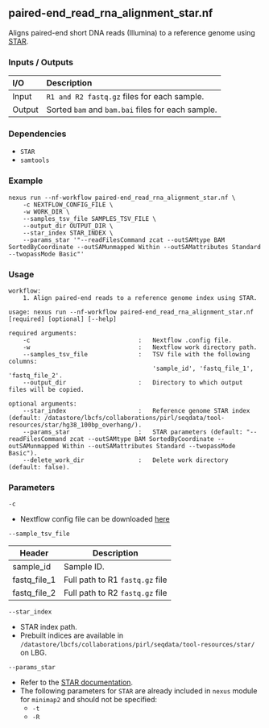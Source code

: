 ## paired-end_read_rna_alignment_star.nf

Aligns paired-end short DNA reads (Illumina) to a reference genome using [STAR](https://github.com/alexdobin/STAR).

### Inputs / Outputs

| I/O    | Description                                       |
|:-------|:--------------------------------------------------|
| Input  | `R1 and R2 fastq.gz` files for each sample.       | 
| Output | Sorted `bam` and `bam.bai` files for each sample. |

### Dependencies

* `STAR`
* `samtools`

### Example

```
nexus run --nf-workflow paired-end_read_rna_alignment_star.nf \
    -c NEXTFLOW_CONFIG_FILE \
    -w WORK_DIR \
    --samples_tsv_file SAMPLES_TSV_FILE \
    --output_dir OUTPUT_DIR \
    --star_index STAR_INDEX \
    --params_star '"--readFilesCommand zcat --outSAMtype BAM SortedByCoordinate --outSAMunmapped Within --outSAMattributes Standard --twopassMode Basic"'
```

### Usage

```
workflow:
    1. Align paired-end reads to a reference genome index using STAR.

usage: nexus run --nf-workflow paired-end_read_rna_alignment_star.nf [required] [optional] [--help]

required arguments:
    -c                              :   Nextflow .config file.
    -w                              :   Nextflow work directory path.
    --samples_tsv_file              :   TSV file with the following columns:
                                        'sample_id', 'fastq_file_1', 'fastq_file_2'.
    --output_dir                    :   Directory to which output files will be copied.

optional arguments:
    --star_index                    :   Reference genome STAR index (default: /datastore/lbcfs/collaborations/pirl/seqdata/tool-resources/star/hg38_100bp_overhang/).
    --params_star                   :   STAR parameters (default: "--readFilesCommand zcat --outSAMtype BAM SortedByCoordinate --outSAMunmapped Within --outSAMattributes Standard --twopassMode Basic").
    --delete_work_dir               :   Delete work directory (default: false).
```

### Parameters

`-c`
* Nextflow config file can be downloaded [here](https://github.com/pirl-unc/nexus/tree/main/nextflow)

`--sample_tsv_file`

| Header       | Description                     |
| ------------ |---------------------------------|
| sample_id    | Sample ID.                      |
| fastq_file_1 | Full path to R1 `fastq.gz` file |
| fastq_file_2 | Full path to R2 `fastq.gz` file |

`--star_index`
* STAR index path. 
* Prebuilt indices are available in `/datastore/lbcfs/collaborations/pirl/seqdata/tool-resources/star/` on LBG.

`--params_star`
* Refer to the [STAR documentation](https://physiology.med.cornell.edu/faculty/skrabanek/lab/angsd/lecture_notes/STARmanual.pdf).
* The following parameters for `STAR` are already included in `nexus` module for `minimap2` and should not be specified:
  * `-t`
  * `-R`
